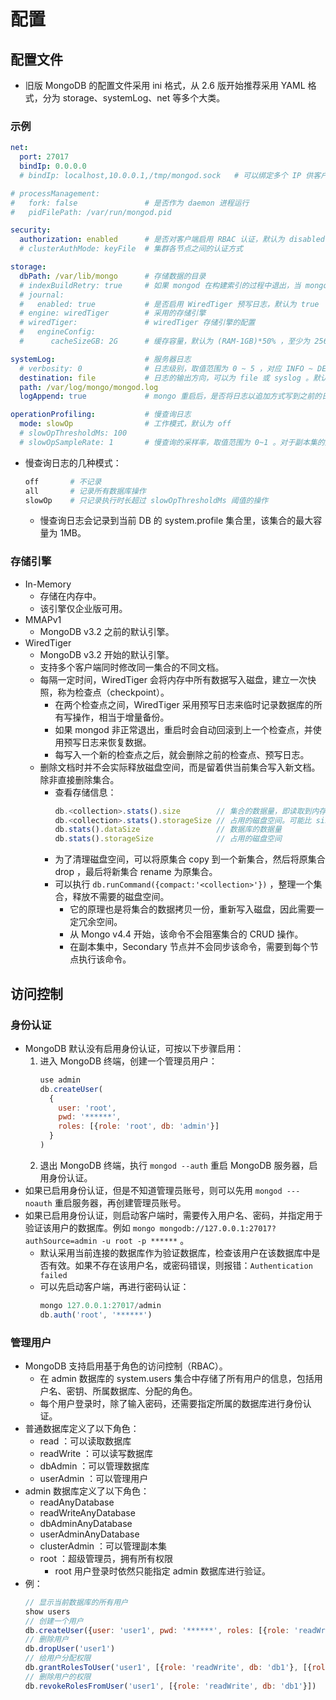# 配置

## 配置文件

- 旧版 MongoDB 的配置文件采用 ini 格式，从 2.6 版开始推荐采用 YAML 格式，分为 storage、systemLog、net 等多个大类。

### 示例

```yml
net:
  port: 27017
  bindIp: 0.0.0.0
  # bindIp: localhost,10.0.0.1,/tmp/mongod.sock   # 可以绑定多个 IP 供客户端访问

# processManagement:
#   fork: false               # 是否作为 daemon 进程运行
#   pidFilePath: /var/run/mongod.pid

security:
  authorization: enabled      # 是否对客户端启用 RBAC 认证，默认为 disabled
  # clusterAuthMode: keyFile  # 集群各节点之间的认证方式

storage:
  dbPath: /var/lib/mongo      # 存储数据的目录
  # indexBuildRetry: true     # 如果 mongod 在构建索引的过程中退出，当 mongod 重启时，是否删除不完整的索引，尝试重建它们
  # journal:
  #   enabled: true           # 是否启用 WiredTiger 预写日志，默认为 true
  # engine: wiredTiger        # 采用的存储引擎
  # wiredTiger:               # wiredTiger 存储引擎的配置
  #   engineConfig:
  #      cacheSizeGB: 2G      # 缓存容量，默认为 (RAM-1GB)*50% ，至少为 256 MB

systemLog:                    # 服务器日志
  # verbosity: 0              # 日志级别，取值范围为 0 ~ 5 ，对应 INFO ~ DEBUG
  destination: file           # 日志的输出方向，可以为 file 或 syslog 。默认输出到 stdout
  path: /var/log/mongo/mongod.log
  logAppend: true             # mongo 重启后，是否将日志以追加方式写到之前的日志文件。默认为 false ，会备份之前你的日志文件，并创建新的日志文件

operationProfiling:           # 慢查询日志
  mode: slowOp                # 工作模式，默认为 off
  # slowOpThresholdMs: 100
  # slowOpSampleRate: 1       # 慢查询的采样率，取值范围为 0~1 。对于副本集的从节点，采样率总是 1
```
- 慢查询日志的几种模式：
  ```sh
  off       # 不记录
  all       # 记录所有数据库操作
  slowOp    # 只记录执行时长超过 slowOpThresholdMs 阈值的操作
  ```
  - 慢查询日志会记录到当前 DB 的 system.profile 集合里，该集合的最大容量为 1MB。

### 存储引擎

- In-Memory
  - 存储在内存中。
  - 该引擎仅企业版可用。
- MMAPv1
  - MongoDB v3.2 之前的默认引擎。
- WiredTiger
  - MongoDB v3.2 开始的默认引擎。
  - 支持多个客户端同时修改同一集合的不同文档。
  - 每隔一定时间，WiredTiger 会将内存中所有数据写入磁盘，建立一次快照，称为检查点（checkpoint）。
    - 在两个检查点之间，WiredTiger 采用预写日志来临时记录数据库的所有写操作，相当于增量备份。
    - 如果 mongod 非正常退出，重启时会自动回滚到上一个检查点，并使用预写日志来恢复数据。
    - 每写入一个新的检查点之后，就会删除之前的检查点、预写日志。
  - 删除文档时并不会实际释放磁盘空间，而是留着供当前集合写入新文档。除非直接删除集合。
    - 查看存储信息：
      ```js
      db.<collection>.stats().size        // 集合的数据量，即读取到内存之后的体积，单位 bytes
      db.<collection>.stats().storageSize // 占用的磁盘空间。可能比 size 小，因为默认进行压缩。也可能比 size 大，因为删除的文档不会释放磁盘空间
      db.stats().dataSize                 // 数据库的数据量
      db.stats().storageSize              // 占用的磁盘空间
      ```
    - 为了清理磁盘空间，可以将原集合 copy 到一个新集合，然后将原集合 drop ，最后将新集合 rename 为原集合。
    - 可以执行 `db.runCommand({compact:'<collection>'})` ，整理一个集合，释放不需要的磁盘空间。
      - 它的原理也是将集合的数据拷贝一份，重新写入磁盘，因此需要一定冗余空间。
      - 从 Mongo v4.4 开始，该命令不会阻塞集合的 CRUD 操作。
      - 在副本集中，Secondary 节点并不会同步该命令，需要到每个节点执行该命令。

## 访问控制

### 身份认证

- MongoDB 默认没有启用身份认证，可按以下步骤启用：
  1. 进入 MongoDB 终端，创建一个管理员用户：
      ```js
      use admin
      db.createUser(
        {
          user: 'root',
          pwd: '******',
          roles: [{role: 'root', db: 'admin'}]
        }
      )
      ```
  2. 退出 MongoDB 终端，执行 `mongod --auth` 重启 MongoDB 服务器，启用身份认证。
- 如果已启用身份认证，但是不知道管理员账号，则可以先用 `mongod ---noauth` 重启服务器，再创建管理员账号。
- 如果已启用身份认证，则启动客户端时，需要传入用户名、密码，并指定用于验证该用户的数据库。例如 `mongo mongodb://127.0.0.1:27017?authSource=admin -u root -p ******` 。
  - 默认采用当前连接的数据库作为验证数据库，检查该用户在该数据库中是否有效。如果不存在该用户名，或密码错误，则报错：`Authentication failed`
  - 可以先启动客户端，再进行密码认证：
    ```js
    mongo 127.0.0.1:27017/admin
    db.auth('root', '******')
    ```

### 管理用户

- MongoDB 支持启用基于角色的访问控制（RBAC）。
  - 在 admin 数据库的 system.users 集合中存储了所有用户的信息，包括用户名、密钥、所属数据库、分配的角色。
  - 每个用户登录时，除了输入密码，还需要指定所属的数据库进行身份认证。
- 普通数据库定义了以下角色：
  - read ：可以读取数据库
  - readWrite ：可以读写数据库
  - dbAdmin ：可以管理数据库
  - userAdmin ：可以管理用户
- admin 数据库定义了以下角色：
  - readAnyDatabase
  - readWriteAnyDatabase
  - dbAdminAnyDatabase
  - userAdminAnyDatabase
  - clusterAdmin ：可以管理副本集
  - root ：超级管理员，拥有所有权限
    - root 用户登录时依然只能指定 admin 数据库进行验证。
- 例：
  ```js
  // 显示当前数据库的所有用户
  show users
  // 创建一个用户
  db.createUser({user: 'user1', pwd: '******', roles: [{role: 'readWrite', db: 'db1'}]})
  // 删除用户
  db.dropUser('user1')
  // 给用户分配权限
  db.grantRolesToUser('user1', [{role: 'readWrite', db: 'db1'}, [{role: 'read', db: 'db2'}])
  // 删除用户的权限
  db.revokeRolesFromUser('user1', [{role: 'readWrite', db: 'db1'}])
  ```
